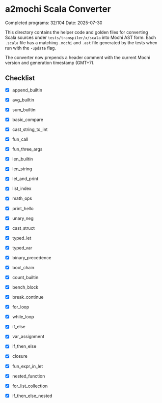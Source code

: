 # a2mochi Scala Converter

Completed programs: 32/104
Date: 2025-07-30

This directory contains the helper code and golden files for converting Scala
sources under `tests/transpiler/x/scala` into Mochi AST form.
Each `.scala` file has a matching `.mochi` and `.ast` file generated by the
tests when run with the `-update` flag.

The converter now prepends a header comment with the current Mochi version and
generation timestamp (GMT+7).

## Checklist
- [x] append_builtin
- [x] avg_builtin
- [x] sum_builtin
- [x] basic_compare
- [x] cast_string_to_int
- [x] fun_call
- [x] fun_three_args
- [x] len_builtin
- [x] len_string
- [x] let_and_print
- [x] list_index
- [x] math_ops
- [x] print_hello
- [x] unary_neg
- [x] cast_struct
- [x] typed_let
- [x] typed_var
- [x] binary_precedence
- [x] bool_chain
- [x] count_builtin
- [x] bench_block
- [x] break_continue
- [x] for_loop
- [x] while_loop
- [x] if_else
- [x] var_assignment
- [x] if_then_else
- [x] closure
- [x] fun_expr_in_let
- [x] nested_function
- [x] for_list_collection
- [x] if_then_else_nested

